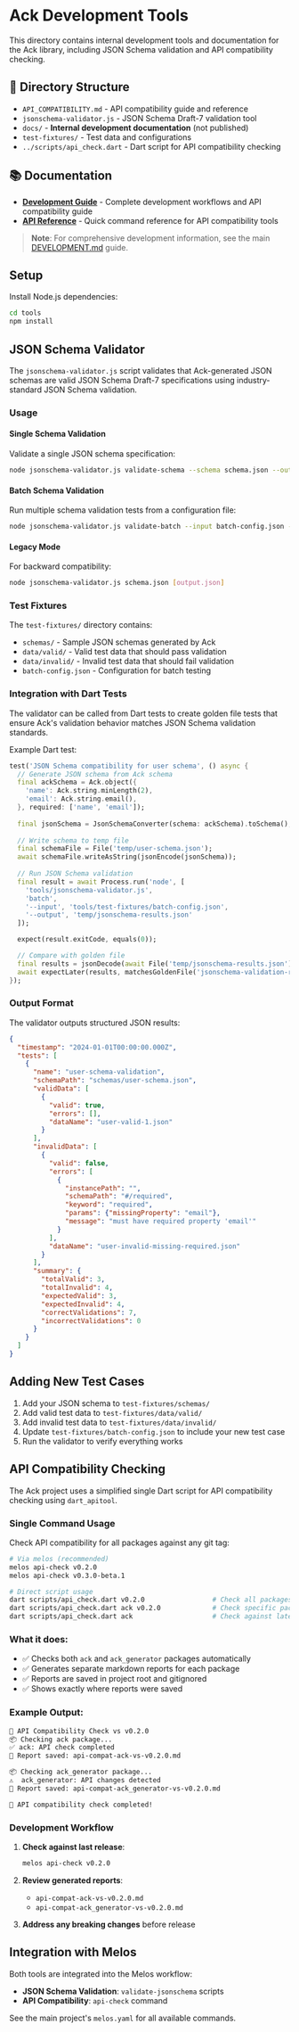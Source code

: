 # Ack Development Tools

This directory contains internal development tools and documentation for the Ack library, including JSON Schema validation and API compatibility checking.

## 📁 Directory Structure

- `API_COMPATIBILITY.md` - API compatibility guide and reference
- `jsonschema-validator.js` - JSON Schema Draft-7 validation tool
- `docs/` - **Internal development documentation** (not published)
- `test-fixtures/` - Test data and configurations
- `../scripts/api_check.dart` - Dart script for API compatibility checking

## 📚 Documentation

- **[Development Guide](../DEVELOPMENT.md)** - Complete development workflows and API compatibility guide
- **[API Reference](docs/API_REFERENCE.md)** - Quick command reference for API compatibility tools

> **Note**: For comprehensive development information, see the main [DEVELOPMENT.md](../DEVELOPMENT.md) guide.

## Setup

Install Node.js dependencies:

```bash
cd tools
npm install
```

## JSON Schema Validator

The `jsonschema-validator.js` script validates that Ack-generated JSON schemas are valid JSON Schema Draft-7 specifications using industry-standard JSON Schema validation.

### Usage

#### Single Schema Validation

Validate a single JSON schema specification:

```bash
node jsonschema-validator.js validate-schema --schema schema.json --output results.json
```

#### Batch Schema Validation

Run multiple schema validation tests from a configuration file:

```bash
node jsonschema-validator.js validate-batch --input batch-config.json --output results.json
```

#### Legacy Mode

For backward compatibility:

```bash
node jsonschema-validator.js schema.json [output.json]
```

### Test Fixtures

The `test-fixtures/` directory contains:

- `schemas/` - Sample JSON schemas generated by Ack
- `data/valid/` - Valid test data that should pass validation
- `data/invalid/` - Invalid test data that should fail validation
- `batch-config.json` - Configuration for batch testing

### Integration with Dart Tests

The validator can be called from Dart tests to create golden file tests that ensure Ack's validation behavior matches JSON Schema validation standards.

Example Dart test:

```dart
test('JSON Schema compatibility for user schema', () async {
  // Generate JSON schema from Ack schema
  final ackSchema = Ack.object({
    'name': Ack.string.minLength(2),
    'email': Ack.string.email(),
  }, required: ['name', 'email']);
  
  final jsonSchema = JsonSchemaConverter(schema: ackSchema).toSchema();
  
  // Write schema to temp file
  final schemaFile = File('temp/user-schema.json');
  await schemaFile.writeAsString(jsonEncode(jsonSchema));
  
  // Run JSON Schema validation
  final result = await Process.run('node', [
    'tools/jsonschema-validator.js',
    'batch',
    '--input', 'tools/test-fixtures/batch-config.json',
    '--output', 'temp/jsonschema-results.json'
  ]);

  expect(result.exitCode, equals(0));

  // Compare with golden file
  final results = jsonDecode(await File('temp/jsonschema-results.json').readAsString());
  await expectLater(results, matchesGoldenFile('jsonschema-validation-results.golden'));
});
```

### Output Format

The validator outputs structured JSON results:

```json
{
  "timestamp": "2024-01-01T00:00:00.000Z",
  "tests": [
    {
      "name": "user-schema-validation",
      "schemaPath": "schemas/user-schema.json",
      "validData": [
        {
          "valid": true,
          "errors": [],
          "dataName": "user-valid-1.json"
        }
      ],
      "invalidData": [
        {
          "valid": false,
          "errors": [
            {
              "instancePath": "",
              "schemaPath": "#/required",
              "keyword": "required",
              "params": {"missingProperty": "email"},
              "message": "must have required property 'email'"
            }
          ],
          "dataName": "user-invalid-missing-required.json"
        }
      ],
      "summary": {
        "totalValid": 3,
        "totalInvalid": 4,
        "expectedValid": 3,
        "expectedInvalid": 4,
        "correctValidations": 7,
        "incorrectValidations": 0
      }
    }
  ]
}
```

## Adding New Test Cases

1. Add your JSON schema to `test-fixtures/schemas/`
2. Add valid test data to `test-fixtures/data/valid/`
3. Add invalid test data to `test-fixtures/data/invalid/`
4. Update `test-fixtures/batch-config.json` to include your new test case
5. Run the validator to verify everything works

## API Compatibility Checking

The Ack project uses a simplified single Dart script for API compatibility checking using `dart_apitool`.

### Single Command Usage

Check API compatibility for all packages against any git tag:

```bash
# Via melos (recommended)
melos api-check v0.2.0
melos api-check v0.3.0-beta.1

# Direct script usage
dart scripts/api_check.dart v0.2.0                 # Check all packages
dart scripts/api_check.dart ack v0.2.0             # Check specific package
dart scripts/api_check.dart ack                    # Check against latest
```

### What it does:
- ✅ Checks both `ack` and `ack_generator` packages automatically
- ✅ Generates separate markdown reports for each package
- ✅ Reports are saved in project root and gitignored
- ✅ Shows exactly where reports were saved

### Example Output:
```bash
🚀 API Compatibility Check vs v0.2.0
📦 Checking ack package...
✅ ack: API check completed
📄 Report saved: api-compat-ack-vs-v0.2.0.md

📦 Checking ack_generator package...  
⚠️  ack_generator: API changes detected
📄 Report saved: api-compat-ack_generator-vs-v0.2.0.md

🎯 API compatibility check completed!
```

### Development Workflow

1. **Check against last release**: 
   ```bash
   melos api-check v0.2.0
   ```

2. **Review generated reports**: 
   - `api-compat-ack-vs-v0.2.0.md`
   - `api-compat-ack_generator-vs-v0.2.0.md`

3. **Address any breaking changes** before release

## Integration with Melos

Both tools are integrated into the Melos workflow:

- **JSON Schema Validation**: `validate-jsonschema` scripts  
- **API Compatibility**: `api-check` command

See the main project's `melos.yaml` for all available commands.
